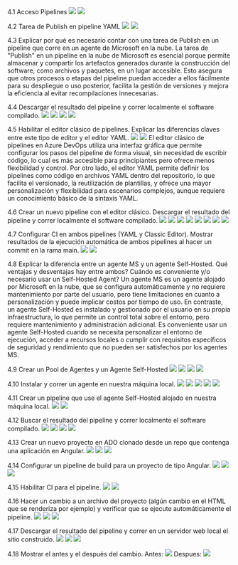 4.1 Acceso Pipelines
![](imagenes/1.png)
![](imagenes/2.png)

4.2 Tarea de Publish en pipeline YAML
![](imagenes/3.png)
![](imagenes/4.png)

4.3 Explicar por qué es necesario contar con una tarea de Publish en un pipeline que corre en un agente de Microsoft en la nube.
La tarea de "Publish" en un pipeline en la nube de Microsoft es esencial porque permite almacenar y compartir los artefactos generados durante la construcción del software, como archivos y paquetes, en un lugar accesible. Esto asegura que otros procesos o etapas del pipeline puedan acceder a ellos fácilmente para su despliegue o uso posterior, facilita la gestión de versiones y mejora la eficiencia al evitar recompilaciones innecesarias.

4.4 Descargar el resultado del pipeline y correr localmente el software compilado.
![](imagenes/5.png)
![](imagenes/6.png)
![](imagenes/7.png)
![](imagenes/8.png)

4.5 Habilitar el editor clásico de pipelines. Explicar las diferencias claves entre este tipo de editor y el editor YAML.
![](imagenes/9.png)
![](imagenes/10.png)
El editor clásico de pipelines en Azure DevOps utiliza una interfaz gráfica que permite configurar los pasos del pipeline de forma visual, sin necesidad de escribir código, lo cual es más accesible para principiantes pero ofrece menos flexibilidad y control. Por otro lado, el editor YAML permite definir los pipelines como código en archivos YAML dentro del repositorio, lo que facilita el versionado, la reutilización de plantillas, y ofrece una mayor personalización y flexibilidad para escenarios complejos, aunque requiere un conocimiento básico de la sintaxis YAML.

4.6 Crear un nuevo pipeline con el editor clásico. Descargar el resultado del pipeline y correr localmente el software compilado.
![](imagenes/11.png)
![](imagenes/12.png)
![](imagenes/13.png)
![](imagenes/14.png)
![](imagenes/15.png)
![](imagenes/16.png)
![](imagenes/17.png)
![](imagenes/18.png)

4.7 Configurar CI en ambos pipelines (YAML y Classic Editor). Mostrar resultados de la ejecución automática de ambos pipelines al hacer un commit en la rama main.
![](imagenes/19.png)
![](imagenes/20.png)

4.8 Explicar la diferencia entre un agente MS y un agente Self-Hosted. Qué ventajas y desventajas hay entre ambos? Cuándo es conveniente y/o necesario usar un Self-Hosted Agent?
Un agente MS es un agente alojado por Microsoft en la nube, que se configura automáticamente y no requiere mantenimiento por parte del usuario, pero tiene limitaciones en cuanto a personalización y puede implicar costos por tiempo de uso. En contraste, un agente Self-Hosted es instalado y gestionado por el usuario en su propia infraestructura, lo que permite un control total sobre el entorno, pero requiere mantenimiento y administración adicional. Es conveniente usar un agente Self-Hosted cuando se necesita personalizar el entorno de ejecución, acceder a recursos locales o cumplir con requisitos específicos de seguridad y rendimiento que no pueden ser satisfechos por los agentes MS.

4.9 Crear un Pool de Agentes y un Agente Self-Hosted
![](imagenes/21.png)
![](imagenes/22.png)
![](imagenes/23.png)
![](imagenes/24.png)

4.10 Instalar y correr un agente en nuestra máquina local.
![](imagenes/25.png)
![](imagenes/26.png)
![](imagenes/27.png)
![](imagenes/28.png)
![](imagenes/28.1.png)

4.11 Crear un pipeline que use el agente Self-Hosted alojado en nuestra máquina local.
![](imagenes/29.png)
![](imagenes/30.png)

4.12 Buscar el resultado del pipeline y correr localmente el software compilado.
![](imagenes/31.png)
![](imagenes/32.png)
![](imagenes/33.png)
![](imagenes/34.png)

4.13 Crear un nuevo proyecto en ADO clonado desde un repo que contenga una aplicación en Angular.
![](imagenes/35.png)
![](imagenes/36.png)
![](imagenes/37.png)

4.14 Configurar un pipeline de build para un proyecto de tipo Angular.
![](imagenes/38.png)
![](imagenes/39.png)
![](imagenes/40.png)

4.15 Habilitar CI para el pipeline.
![](imagenes/41.png)
![](imagenes/42.png)

4.16 Hacer un cambio a un archivo del proyecto (algún cambio en el HTML que se renderiza por ejemplo) y verificar que se ejecute automáticamente el pipeline.
![](imagenes/43.png)
![](imagenes/44.png)
![](imagenes/45.png)

4.17 Descargar el resultado del pipeline y correr en un servidor web local el sitio construido.
![](imagenes/46.png)
![](imagenes/47.png)
![](imagenes/48.png)

4.18 Mostrar el antes y el después del cambio.
Antes:
![](imagenes/49.png)
Despues:
![](imagenes/48.png)
